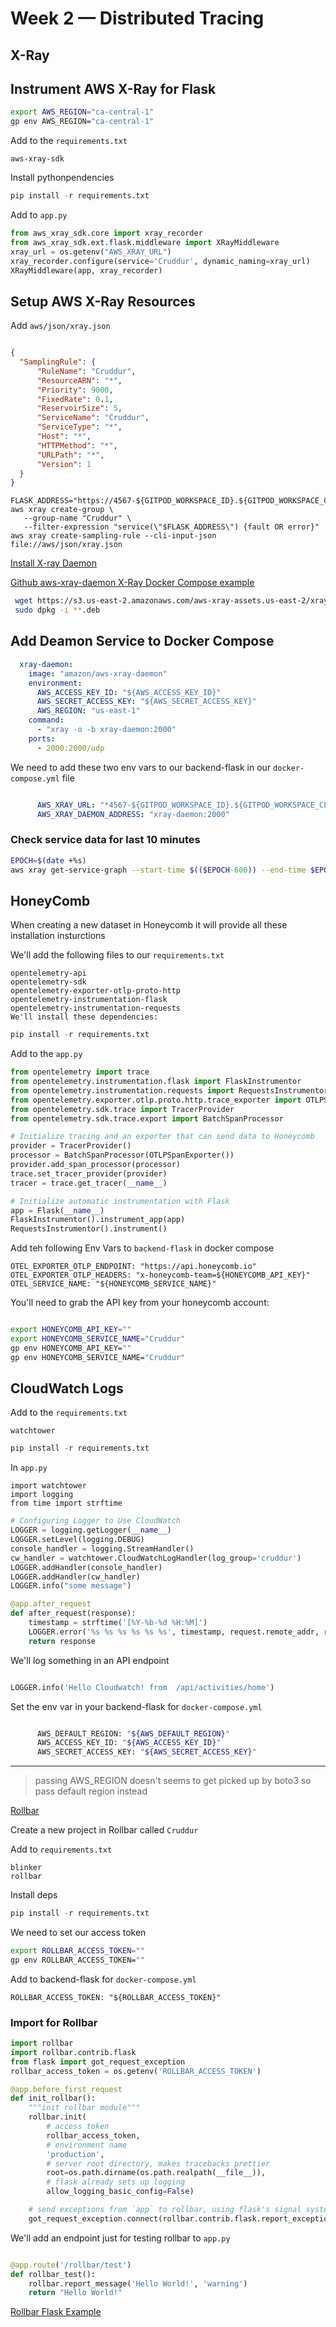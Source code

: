 # Week 2 — Distributed Tracing
## X-Ray
## Instrument AWS X-Ray for Flask
```bash
export AWS_REGION="ca-central-1"
gp env AWS_REGION="ca-central-1"
```
Add to the `requirements.txt`
```
aws-xray-sdk
```
Install pythonpendencies
```py
pip install -r requirements.txt
```
Add to `app.py`
```py
from aws_xray_sdk.core import xray_recorder
from aws_xray_sdk.ext.flask.middleware import XRayMiddleware
xray_url = os.getenv("AWS_XRAY_URL")
xray_recorder.configure(service='Cruddur', dynamic_naming=xray_url)
XRayMiddleware(app, xray_recorder)
```
## Setup AWS X-Ray Resources
Add `aws/json/xray.json`
```json

{
  "SamplingRule": {
      "RuleName": "Cruddur",
      "ResourceARN": "*",
      "Priority": 9000,
      "FixedRate": 0.1,
      "ReservoirSize": 5,
      "ServiceName": "Cruddur",
      "ServiceType": "*",
      "Host": "*",
      "HTTPMethod": "*",
      "URLPath": "*",
      "Version": 1
  }
}
```
```
FLASK_ADDRESS="https://4567-${GITPOD_WORKSPACE_ID}.${GITPOD_WORKSPACE_CLUSTER_HOST}"
aws xray create-group \
   --group-name "Cruddur" \
   --filter-expression "service(\"$FLASK_ADDRESS\") {fault OR error}"
aws xray create-sampling-rule --cli-input-json file://aws/json/xray.json
```
[Install X-ray Daemon](https://docs.aws.amazon.com/xray/latest/devguide/xray-daemon.html)

[Github aws-xray-daemon ](https://github.com/aws/aws-xray-daemon) [X-Ray Docker Compose example](https://github.com/marjamis/xray/blob/master/docker-compose.yml)
```bash
 wget https://s3.us-east-2.amazonaws.com/aws-xray-assets.us-east-2/xray-daemon/aws-xray-daemon-3.x.deb
 sudo dpkg -i **.deb
 ```
## Add Deamon Service to Docker Compose
```yaml
  xray-daemon:
    image: "amazon/aws-xray-daemon"
    environment:
      AWS_ACCESS_KEY_ID: "${AWS_ACCESS_KEY_ID}"
      AWS_SECRET_ACCESS_KEY: "${AWS_SECRET_ACCESS_KEY}"
      AWS_REGION: "us-east-1"
    command:
      - "xray -o -b xray-daemon:2000"
    ports:
      - 2000:2000/udp
  ```    
We need to add these two env vars to our backend-flask in our `docker-compose.yml` file
```yaml

      AWS_XRAY_URL: "*4567-${GITPOD_WORKSPACE_ID}.${GITPOD_WORKSPACE_CLUSTER_HOST}*"
      AWS_XRAY_DAEMON_ADDRESS: "xray-daemon:2000"
 ```     
### Check service data for last 10 minutes
```bash
EPOCH=$(date +%s)
aws xray get-service-graph --start-time $(($EPOCH-600)) --end-time $EPOCH
```
## HoneyComb
When creating a new dataset in Honeycomb it will provide all these installation insturctions

We'll add the following files to our `requirements.txt`
```
opentelemetry-api 
opentelemetry-sdk 
opentelemetry-exporter-otlp-proto-http 
opentelemetry-instrumentation-flask 
opentelemetry-instrumentation-requests
We'll install these dependencies:
```
```py
pip install -r requirements.txt
```
Add to the `app.py`
```py
from opentelemetry import trace
from opentelemetry.instrumentation.flask import FlaskInstrumentor
from opentelemetry.instrumentation.requests import RequestsInstrumentor
from opentelemetry.exporter.otlp.proto.http.trace_exporter import OTLPSpanExporter
from opentelemetry.sdk.trace import TracerProvider
from opentelemetry.sdk.trace.export import BatchSpanProcessor
```
```py
# Initialize tracing and an exporter that can send data to Honeycomb
provider = TracerProvider()
processor = BatchSpanProcessor(OTLPSpanExporter())
provider.add_span_processor(processor)
trace.set_tracer_provider(provider)
tracer = trace.get_tracer(__name__)
```
```py
# Initialize automatic instrumentation with Flask
app = Flask(__name__)
FlaskInstrumentor().instrument_app(app)
RequestsInstrumentor().instrument()
```
Add teh following Env Vars to `backend-flask` in docker compose
```
OTEL_EXPORTER_OTLP_ENDPOINT: "https://api.honeycomb.io"
OTEL_EXPORTER_OTLP_HEADERS: "x-honeycomb-team=${HONEYCOMB_API_KEY}"
OTEL_SERVICE_NAME: "${HONEYCOMB_SERVICE_NAME}"
```
You'll need to grab the API key from your honeycomb account:
```bash

export HONEYCOMB_API_KEY=""
export HONEYCOMB_SERVICE_NAME="Cruddur"
gp env HONEYCOMB_API_KEY=""
gp env HONEYCOMB_SERVICE_NAME="Cruddur"
```
## CloudWatch Logs
Add to the `requirements.txt`
```
watchtower
```
```py
pip install -r requirements.txt
```
In `app.py`
```
import watchtower
import logging
from time import strftime
```
```py
# Configuring Logger to Use CloudWatch
LOGGER = logging.getLogger(__name__)
LOGGER.setLevel(logging.DEBUG)
console_handler = logging.StreamHandler()
cw_handler = watchtower.CloudWatchLogHandler(log_group='cruddur')
LOGGER.addHandler(console_handler)
LOGGER.addHandler(cw_handler)
LOGGER.info("some message")
```
```py
@app.after_request
def after_request(response):
    timestamp = strftime('[%Y-%b-%d %H:%M]')
    LOGGER.error('%s %s %s %s %s %s', timestamp, request.remote_addr, request.method, request.scheme, request.full_path, response.status)
    return response
```    
    
We'll log something in an API endpoint
```py

LOGGER.info('Hello Cloudwatch! from  /api/activities/home')
```
Set the env var in your backend-flask for `docker-compose.yml`
```bash

      AWS_DEFAULT_REGION: "${AWS_DEFAULT_REGION}"
      AWS_ACCESS_KEY_ID: "${AWS_ACCESS_KEY_ID}"
      AWS_SECRET_ACCESS_KEY: "${AWS_SECRET_ACCESS_KEY}"
```
---
> passing AWS_REGION doesn't seems to get picked up by boto3 so pass default region instead
> 

[Rollbar](https://rollbar.com/)

Create a new project in Rollbar called `Cruddur`

Add to `requirements.txt`
```
blinker
rollbar
```
Install deps

```py
pip install -r requirements.txt
```
We need to set our access token
```bash
export ROLLBAR_ACCESS_TOKEN=""
gp env ROLLBAR_ACCESS_TOKEN=""
```
Add to backend-flask for `docker-compose.yml`
```
ROLLBAR_ACCESS_TOKEN: "${ROLLBAR_ACCESS_TOKEN}"
```
### Import for Rollbar
```py
import rollbar
import rollbar.contrib.flask
from flask import got_request_exception
rollbar_access_token = os.getenv('ROLLBAR_ACCESS_TOKEN')
```
```py
@app.before_first_request
def init_rollbar():
    """init rollbar module"""
    rollbar.init(
        # access token
        rollbar_access_token,
        # environment name
        'production',
        # server root directory, makes tracebacks prettier
        root=os.path.dirname(os.path.realpath(__file__)),
        # flask already sets up logging
        allow_logging_basic_config=False)

    # send exceptions from `app` to rollbar, using flask's signal system.
    got_request_exception.connect(rollbar.contrib.flask.report_exception, app)
```    
We'll add an endpoint just for testing rollbar to `app.py`
```py

@app.route('/rollbar/test')
def rollbar_test():
    rollbar.report_message('Hello World!', 'warning')
    return "Hello World!"
```    
[Rollbar Flask Example](https://github.com/rollbar/rollbar-flask-example/blob/master/hello.py)
